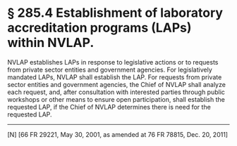 # § 285.4   Establishment of laboratory accreditation programs (LAPs) within NVLAP.

NVLAP establishes LAPs in response to legislative actions or to requests from private sector entities and government agencies. For legislatively mandated LAPs, NVLAP shall establish the LAP. For requests from private sector entities and government agencies, the Chief of NVLAP shall analyze each request, and, after consultation with interested parties through public workshops or other means to ensure open participation, shall establish the requested LAP, if the Chief of NVLAP determines there is need for the requested LAP. 



---

[N] [66 FR 29221, May 30, 2001, as amended at 76 FR 78815, Dec. 20, 2011]




